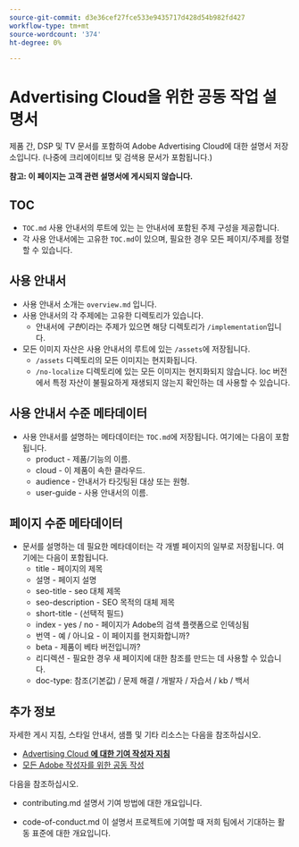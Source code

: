 ```yaml
---
source-git-commit: d3e36cef27fce533e9435717d428d54b982fd427
workflow-type: tm+mt
source-wordcount: '374'
ht-degree: 0%

---
```

# Advertising Cloud을 위한 공동 작업 설명서

제품 간, DSP 및 TV 문서를 포함하여 Adobe Advertising Cloud에 대한 설명서 저장소입니다. (나중에 크리에이티브 및 검색용 문서가 포함됩니다.)

**참고: 이 페이지는 고객 관련 설명서에 게시되지 않습니다.**

## TOC

+ `TOC.md` 사용 안내서의 루트에 있는 는 안내서에 포함된 주제 구성을 제공합니다.
+ 각 사용 안내서에는 고유한 `TOC.md`이 있으며, 필요한 경우 모든 페이지/주제를 정렬할 수 있습니다.


## 사용 안내서

+ 사용 안내서 소개는 `overview.md` 입니다.
+ 사용 안내서의 각 주제에는 고유한 디렉토리가 있습니다.
   + 안내서에 *구현*&#x200B;이라는 주제가 있으면 해당 디렉토리가 `/implementation`입니다.
+ 모든 이미지 자산은 사용 안내서의 루트에 있는 `/assets`에 저장됩니다.
   + `/assets` 디렉토리의 모든 이미지는 현지화됩니다.
   + `/no-localize` 디렉토리에 있는 모든 이미지는 현지화되지 않습니다. loc 버전에서 특정 자산이 불필요하게 재생되지 않는지 확인하는 데 사용할 수 있습니다.

## 사용 안내서 수준 메타데이터

+ 사용 안내서를 설명하는 메타데이터는 `TOC.md`에 저장됩니다. 여기에는 다음이 포함됩니다.
   + product - 제품/기능의 이름.
   + cloud - 이 제품이 속한 클라우드.
   + audience - 안내서가 타깃팅된 대상 또는 원형.
   + user-guide - 사용 안내서의 이름.

## 페이지 수준 메타데이터

+ 문서를 설명하는 데 필요한 메타데이터는 각 개별 페이지의 일부로 저장됩니다. 여기에는 다음이 포함됩니다.
   + title - 페이지의 제목
   + 설명 - 페이지 설명
   + seo-title - seo 대체 제목
   + seo-description - SEO 목적의 대체 제목
   + short-title - (선택적 필드)
   + index - yes / no - 페이지가 Adobe의 검색 플랫폼으로 인덱싱됨
   + 번역 - 예 / 아니요 - 이 페이지를 현지화합니까?
   + beta - 제품이 베타 버전입니까?
   + 리디렉션 - 필요한 경우 새 페이지에 대한 참조를 만드는 데 사용할 수 있습니다.
   + doc-type: 참조(기본값) / 문제 해결 / 개발자 / 자습서 / kb / 백서

## 추가 정보

자세한 게시 지침, 스타일 안내서, 샘플 및 기타 리소스는 다음을 참조하십시오.

+ [Advertising Cloud **에 대한 기여 작성자 지침**](https://wiki.corp.adobe.com/pages/viewpage.action?spaceKey=EfficientFrontier&amp;title=Contributing+Author+Guidelines+for+Advertising+Cloud+Help)
+ [모든 Adobe 작성자를 위한 공동 작성](https://experienceleague.adobe.com/docs/authoring-guide-exl/using/home.html)

다음을 참조하십시오.

+ contributing.md 설명서 기여 방법에 대한 개요입니다.

<!-- * guidelines.md For an overview on what is expected in contributions and how to compose your documentation contributions. -->
+ code-of-conduct.md 이 설명서 프로젝트에 기여할 때 저희 팀에서 기대하는 활동 표준에 대한 개요입니다.
